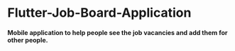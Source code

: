 # Flutter-Job-Board-Application


#### Mobile application to help people see the job vacancies and add them for other people.
